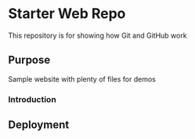 # Starter Web Repo

This repository is for showing how Git and GitHub work

## Purpose

Sample website with plenty of files for demos

### Introduction

## Deployment

